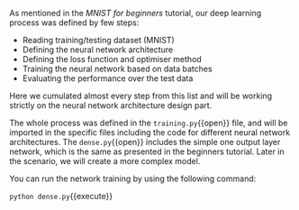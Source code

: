 As mentioned in the _MNIST for beginners_ tutorial, our deep learning process was defined by few steps:
* Reading training/testing dataset (MNIST)
* Defining the neural network architecture
* Defining the loss function and optimiser method
* Training the neural network based on data batches
* Evaluating the performance over the test data

Here we cumulated almost every step from this list and will be working strictly on the neural network architecture design part.

The whole process was defined in the `training.py`{{open}} file, and will be imported in the specific files including the code for different neural network architectures. The `dense.py`{{open}} includes the simple one output layer network, which is the same as presented in the beginners tutorial. Later in the scenario, we will create a more complex model.

You can run the network training by using the following command:

`python dense.py`{{execute}}
